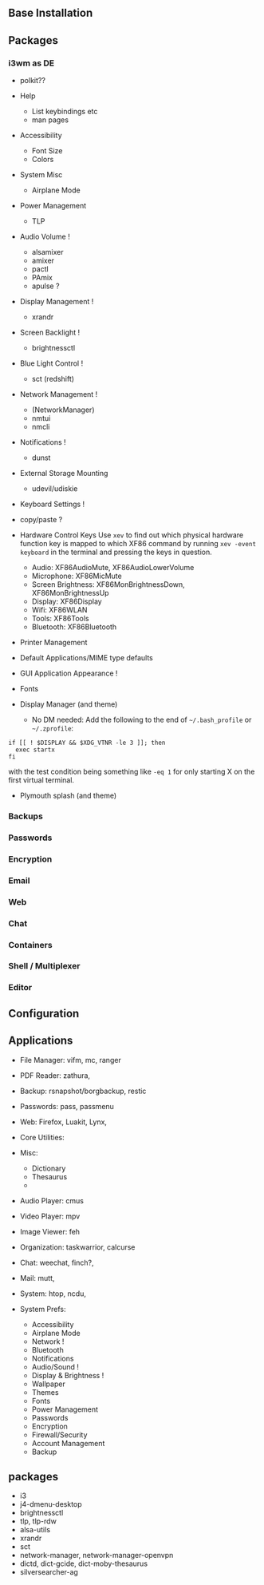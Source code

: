 


## Base Installation

## Packages

### i3wm as DE

- polkit??

- Help
  * List keybindings etc
  * man pages
- Accessibility
  * Font Size
  * Colors
- System Misc
  * Airplane Mode
- Power Management
  * TLP
- Audio Volume !
  * alsamixer
  * amixer
  * pactl
  * PAmix
  * apulse ?
- Display Management !
  * xrandr
- Screen Backlight !
  * brightnessctl
- Blue Light Control !
  * sct (redshift)
- Network Management !
  * (NetworkManager)
  * nmtui
  * nmcli
- Notifications !
  * dunst
- External Storage Mounting
  * udevil/udiskie
- Keyboard Settings !
- copy/paste ?
- Hardware Control Keys
  Use `xev` to find out which physical hardware function key is mapped to which XF86 command by running `xev -event keyboard` in the terminal and pressing the keys in question.

  * Audio: XF86AudioMute, XF86AudioLowerVolume
  * Microphone: XF86MicMute
  * Screen Brightness: XF86MonBrightnessDown, XF86MonBrightnessUp
  * Display: XF86Display
  * Wifi: XF86WLAN
  * Tools: XF86Tools
  * Bluetooth: XF86Bluetooth

- Printer Management
- Default Applications/MIME type defaults
- GUI Application Appearance !
- Fonts
- Display Manager (and theme)
  * No DM needed:
  Add the following to the end of `~/.bash_profile` or `~/.zprofile`:
```
if [[ ! $DISPLAY && $XDG_VTNR -le 3 ]]; then
  exec startx
fi
```
with the test condition being something like `-eq 1` for only starting X on the first virtual terminal.
- Plymouth splash (and theme)

### Backups

### Passwords

### Encryption

### Email

### Web

### Chat

### Containers

### Shell / Multiplexer

### Editor

## Configuration


## Applications
- File Manager: vifm, mc, ranger
- PDF Reader: zathura,
- Backup: rsnapshot/borgbackup, restic
- Passwords: pass, passmenu
- Web: Firefox, Luakit, Lynx,
- Core Utilities:

- Misc:
  * Dictionary
  * Thesaurus
  *
- Audio Player: cmus
- Video Player: mpv
- Image Viewer: feh
- Organization: taskwarrior, calcurse
- Chat: weechat, finch?,
- Mail: mutt, 
- System: htop, ncdu,


- System Prefs:
  * Accessibility
  * Airplane Mode
  * Network !
  * Bluetooth
  * Notifications
  * Audio/Sound !
  * Display & Brightness !
  * Wallpaper
  * Themes
  * Fonts
  * Power Management
  * Passwords
  * Encryption
  * Firewall/Security
  * Account Management
  * Backup


## packages
- i3
- j4-dmenu-desktop
- brightnessctl
- tlp, tlp-rdw
- alsa-utils
- xrandr
- sct
- network-manager, network-manager-openvpn
- dictd, dict-gcide, dict-moby-thesaurus
- silversearcher-ag
